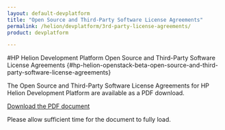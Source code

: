 ```yaml
---
layout: default-devplatform
title: "Open Source and Third-Party Software License Agreements"
permalink: /helion/devplatform/3rd-party-license-agreements/
product: devplatform

---
```

<!--PUBLISHED-->

<script> 
function PageRefresh { 
onLoad="window.refresh"
}
PageRefresh();
</script>

<!--
<p style="font-size: small;"> <a href="/helion/openstack/eula/">&#9664; PREV | <a href="/helion/openstack/">&#9650; UP</a> | <a href="/helion/openstack/siteindex/">NEXT &#9654;</a> </p>
-->

#HP Helion Development Platform Open Source and Third-Party Software License Agreements {#hp-helion-openstack-beta-open-source-and-third-party-software-license-agreements}

The Open Source and Third-Party Software License Agreements for HP Helion Development Platform are available as a PDF download.

 [Download the PDF document](http://g867c39a921f179b9eb3ba7424144b70a.cdn.hpcloudsvc.com/source/DP_Thirdparty%20v2.pdf)

Please allow sufficient time for the document to fully load.